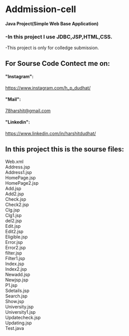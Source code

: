 # Addmission-cell
#### Java Project(Simple Web Base Application)

### -In this project I use JDBC,JSP,HTML,CSS.

-This project is only for colledge submission.


## For Sourse Code Contect me on:
#### "Instagram":
https://www.instagram.com/h_p_dudhat/
#### "Mail":
78harshit@gmail.com
#### "Linkedin":
https://www.linkedin.com/in/harshitdudhat/


## In this project this is the sourse files:
Web.xml                   
Address.jsp             
Address1.jsp            
HomePage.jsp            
HomePage2.jsp           
Add.jsp         
Add2.jsp                
Check.jsp               
Check2.jsp              
Clg.jsp         
Clg1.jsp                
del2.jsp                
Edit.jsp                
Edit2.jsp               
Eligible.jsp            
Error.jsp               
Error2.jsp              
filter.jsp              
Filter1.jsp             
Index.jsp               
Index2.jsp              
Newadd.jsp              
Newjsp.jsp              
P1.jsp          
Sdetails.jsp            
Search.jsp              
Show.jsp                
University.jsp          
University1.jsp         
Updatecheck.jsp         
Updating.jsp            
Test.java               
